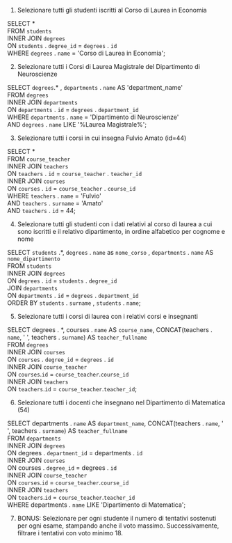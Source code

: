 1. Selezionare tutti gli studenti iscritti al Corso di Laurea in Economia

SELECT \*  
FROM `students`  
INNER JOIN `degrees`  
ON `students` . `degree_id` = `degrees` . `id`  
WHERE `degrees` . `name` = 'Corso di Laurea in Economia';

2. Selezionare tutti i Corsi di Laurea Magistrale del Dipartimento di
   Neuroscienze

SELECT `degrees`.\* , `departments` . `name` AS 'department_name'  
FROM `degrees`  
INNER JOIN `departments`  
ON `departments` . `id` = `degrees` . `department_id`  
WHERE `departments` . `name` = 'Dipartimento di Neuroscienze'  
AND `degrees` . `name` LIKE '%Laurea Magistrale%';

3. Selezionare tutti i corsi in cui insegna Fulvio Amato (id=44)

SELECT \*  
FROM `course_teacher`  
INNER JOIN `teachers`  
ON `teachers` . `id` = `course_teacher` . `teacher_id`  
INNER JOIN `courses`  
ON `courses` . `id` = `course_teacher` . `course_id`  
WHERE `teachers` . `name` = 'Fulvio'  
AND `teachers` . `surname` = 'Amato'  
AND `teachers` . `id` = 44;

4. Selezionare tutti gli studenti con i dati relativi al corso di laurea a cui
   sono iscritti e il relativo dipartimento, in ordine alfabetico per cognome e nome

SELECT `students` .\*, `degrees` . `name` as `nome_corso` , `departments` . `name` AS `nome_dipartimento`  
FROM `students`  
INNER JOIN `degrees`  
ON `degrees` . `id` = `students` . `degree_id`  
JOIN `departments`  
ON `departments` . `id` = `degrees` . `department_id`  
ORDER BY `students` . `surname` , `students` . `name`;

5. Selezionare tutti i corsi di laurea con i relativi corsi e insegnanti

SELECT degrees . \*, courses . `name` AS `course_name`, CONCAT(teachers . `name`, ' ', teachers . `surname`) AS `teacher_fullname`  
FROM `degrees`  
INNER JOIN `courses`  
ON `courses` . `degree_id` = `degrees` . `id`  
INNER JOIN `course_teacher`  
ON `courses`.`id` = `course_teacher`.`course_id`  
INNER JOIN `teachers`  
ON `teachers`.`id` = `course_teacher`.`teacher_id`;

6. Selezionare tutti i docenti che insegnano nel Dipartimento di
   Matematica (54)

SELECT departments . `name` AS `department_name`, CONCAT(teachers . `name`, ' ', teachers . `surname`) AS `teacher_fullname`  
FROM `departments`  
INNER JOIN `degrees`  
ON degrees . `department_id` = departments . `id`  
INNER JOIN `courses`  
ON courses . `degree_id` = degrees . `id`  
INNER JOIN `course_teacher`  
ON `courses`.`id` = `course_teacher`.`course_id`  
INNER JOIN `teachers`  
ON `teachers`.`id` = `course_teacher`.`teacher_id`  
WHERE departments . `name` LIKE 'Dipartimento di Matematica';

7. BONUS: Selezionare per ogni studente il numero di tentativi sostenuti
   per ogni esame, stampando anche il voto massimo. Successivamente,
   filtrare i tentativi con voto minimo 18.
